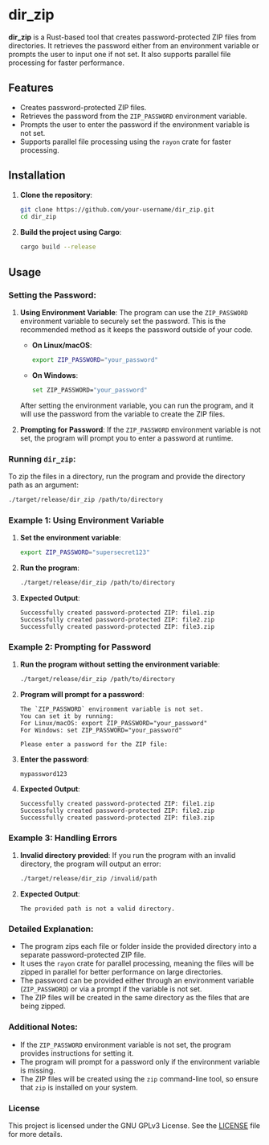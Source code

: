 
# dir_zip

**dir_zip** is a Rust-based tool that creates password-protected ZIP files from directories. It retrieves the password either from an environment variable or prompts the user to input one if not set. It also supports parallel file processing for faster performance.

## Features

- Creates password-protected ZIP files.
- Retrieves the password from the `ZIP_PASSWORD` environment variable.
- Prompts the user to enter the password if the environment variable is not set.
- Supports parallel file processing using the `rayon` crate for faster processing.

## Installation

1. **Clone the repository**:
   ```bash
   git clone https://github.com/your-username/dir_zip.git
   cd dir_zip
   ```

2. **Build the project using Cargo**:
   ```bash
   cargo build --release
   ```

## Usage

### Setting the Password:

1. **Using Environment Variable**:
   The program can use the `ZIP_PASSWORD` environment variable to securely set the password. This is the recommended method as it keeps the password outside of your code.

   - **On Linux/macOS**:
     ```bash
     export ZIP_PASSWORD="your_password"
     ```

   - **On Windows**:
     ```bash
     set ZIP_PASSWORD="your_password"
     ```

   After setting the environment variable, you can run the program, and it will use the password from the variable to create the ZIP files.

2. **Prompting for Password**:
   If the `ZIP_PASSWORD` environment variable is not set, the program will prompt you to enter a password at runtime.

### Running `dir_zip`:

To zip the files in a directory, run the program and provide the directory path as an argument:

```bash
./target/release/dir_zip /path/to/directory
```

### Example 1: Using Environment Variable

1. **Set the environment variable**:
   ```bash
   export ZIP_PASSWORD="supersecret123"
   ```

2. **Run the program**:
   ```bash
   ./target/release/dir_zip /path/to/directory
   ```

3. **Expected Output**:
   ```
   Successfully created password-protected ZIP: file1.zip
   Successfully created password-protected ZIP: file2.zip
   Successfully created password-protected ZIP: file3.zip
   ```

### Example 2: Prompting for Password

1. **Run the program without setting the environment variable**:
   ```bash
   ./target/release/dir_zip /path/to/directory
   ```

2. **Program will prompt for a password**:
   ```
   The `ZIP_PASSWORD` environment variable is not set.
   You can set it by running:
   For Linux/macOS: export ZIP_PASSWORD="your_password"
   For Windows: set ZIP_PASSWORD="your_password"

   Please enter a password for the ZIP file:
   ```

3. **Enter the password**:
   ```
   mypassword123
   ```

4. **Expected Output**:
   ```
   Successfully created password-protected ZIP: file1.zip
   Successfully created password-protected ZIP: file2.zip
   Successfully created password-protected ZIP: file3.zip
   ```

### Example 3: Handling Errors

1. **Invalid directory provided**:
   If you run the program with an invalid directory, the program will output an error:
   ```bash
   ./target/release/dir_zip /invalid/path
   ```

2. **Expected Output**:
   ```
   The provided path is not a valid directory.
   ```

### Detailed Explanation:

- The program zips each file or folder inside the provided directory into a separate password-protected ZIP file.
- It uses the `rayon` crate for parallel processing, meaning the files will be zipped in parallel for better performance on large directories.
- The password can be provided either through an environment variable (`ZIP_PASSWORD`) or via a prompt if the variable is not set.
- The ZIP files will be created in the same directory as the files that are being zipped.

### Additional Notes:

- If the `ZIP_PASSWORD` environment variable is not set, the program provides instructions for setting it.
- The program will prompt for a password only if the environment variable is missing.
- The ZIP files will be created using the `zip` command-line tool, so ensure that `zip` is installed on your system.

### License

This project is licensed under the GNU GPLv3 License. See the [LICENSE](LICENSE) file for more details.
